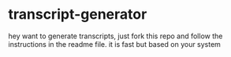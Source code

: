 # transcript-generator
hey want to generate transcripts, just fork this repo and follow the instructions in the readme file.  it is fast but based on your system
